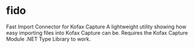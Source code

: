 # fido
Fast Import Connector for Kofax Capture
A lightweight utility showing how easy importing files into Kofax Capture can be. 
Requires the Kofax Capture Module .NET Type Library to work.
